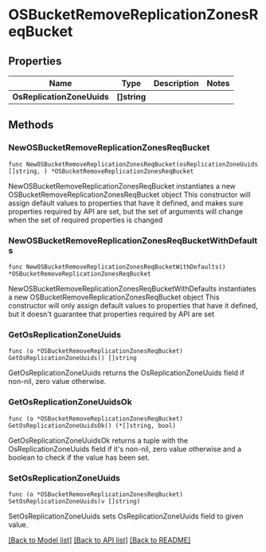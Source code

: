 # OSBucketRemoveReplicationZonesReqBucket

## Properties

Name | Type | Description | Notes
------------ | ------------- | ------------- | -------------
**OsReplicationZoneUuids** | **[]string** |  | 

## Methods

### NewOSBucketRemoveReplicationZonesReqBucket

`func NewOSBucketRemoveReplicationZonesReqBucket(osReplicationZoneUuids []string, ) *OSBucketRemoveReplicationZonesReqBucket`

NewOSBucketRemoveReplicationZonesReqBucket instantiates a new OSBucketRemoveReplicationZonesReqBucket object
This constructor will assign default values to properties that have it defined,
and makes sure properties required by API are set, but the set of arguments
will change when the set of required properties is changed

### NewOSBucketRemoveReplicationZonesReqBucketWithDefaults

`func NewOSBucketRemoveReplicationZonesReqBucketWithDefaults() *OSBucketRemoveReplicationZonesReqBucket`

NewOSBucketRemoveReplicationZonesReqBucketWithDefaults instantiates a new OSBucketRemoveReplicationZonesReqBucket object
This constructor will only assign default values to properties that have it defined,
but it doesn't guarantee that properties required by API are set

### GetOsReplicationZoneUuids

`func (o *OSBucketRemoveReplicationZonesReqBucket) GetOsReplicationZoneUuids() []string`

GetOsReplicationZoneUuids returns the OsReplicationZoneUuids field if non-nil, zero value otherwise.

### GetOsReplicationZoneUuidsOk

`func (o *OSBucketRemoveReplicationZonesReqBucket) GetOsReplicationZoneUuidsOk() (*[]string, bool)`

GetOsReplicationZoneUuidsOk returns a tuple with the OsReplicationZoneUuids field if it's non-nil, zero value otherwise
and a boolean to check if the value has been set.

### SetOsReplicationZoneUuids

`func (o *OSBucketRemoveReplicationZonesReqBucket) SetOsReplicationZoneUuids(v []string)`

SetOsReplicationZoneUuids sets OsReplicationZoneUuids field to given value.



[[Back to Model list]](../README.md#documentation-for-models) [[Back to API list]](../README.md#documentation-for-api-endpoints) [[Back to README]](../README.md)


